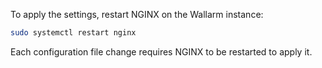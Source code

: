 To apply the settings, restart NGINX on the Wallarm instance:

``` bash
sudo systemctl restart nginx
```

Each configuration file change requires NGINX to be restarted to apply it.
